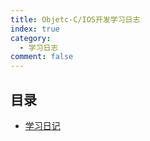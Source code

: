 ```yaml
---
title: Objetc-C/IOS开发学习日志
index: true
category:
  - 学习日志
comment: false
---
```


## 目录

- [学习日记](Object-C学习日记.md)
